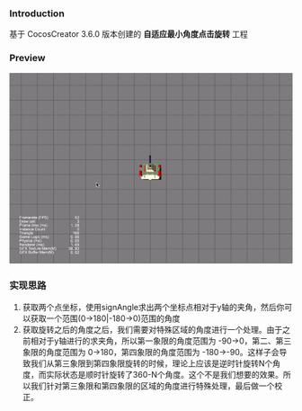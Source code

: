 ### Introduction

基于 CocosCreator 3.6.0 版本创建的 **自适应最小角度点击旋转** 工程

### Preview
![image](../../../gif/202203/2022032201.gif)

### 实现思路
1. 获取两个点坐标，使用signAngle求出两个坐标点相对于y轴的夹角，然后你可以获取一个范围(0->180|-180->0)范围的角度
2. 获取旋转之后的角度之后，我们需要对特殊区域的角度进行一个处理。由于之前相对于y轴进行的求夹角，所以第一象限的角度范围为 -90->0，第二、第三象限的角度范围为 0->180，第四象限的角度范围为 -180->-90。这样子会导致我们从第三象限到第四象限旋转的时候，理论上应该是逆时针旋转N个角度，而实际状态是顺时针旋转了360-N个角度。这个不是我们想要的效果。所以我们针对第三象限和第四象限的区域的角度进行特殊处理，最后做一个校正。